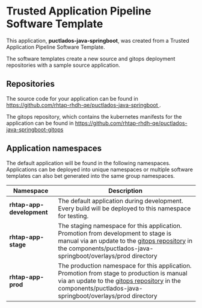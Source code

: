 # Trusted Application Pipeline Software Template

This application, **puctlados-java-springboot**, was created from a Trusted Application Pipeline Software Template.

The software templates create a new source and gitops deployment repositories with a sample source application. 

## Repositories

The source code for your application can be found in [https://github.com/rhtap-rhdh-qe/puctlados-java-springboot ](https://github.com/rhtap-rhdh-qe/puctlados-java-springboot ).
 
The gitops repository, which contains the kubernetes manifests for the application can be found in 
[https://github.com/rhtap-rhdh-qe/puctlados-java-springboot-gitops ](https://github.com/rhtap-rhdh-qe/puctlados-java-springboot-gitops ) 

## Application namespaces 

The default application will be found in the following namespaces. Applications can be deployed into unique namespaces or multiple software templates can also bet generated into the same group namespaces.  

|  Namespace   |  Description   |  
| -------- | -------- |   
| **rhtap-app-development** | The default application during development. Every build will be deployed to this namespace for testing. | 
| **rhtap-app-stage** | The staging namespace for this application. Promotion from development to stage is manual via an update to the [gitops repository](https://github.com/rhtap-rhdh-qe/puctlados-java-springboot-gitops ) in the components/puctlados-java-springboot/overlays/prod directory |  
| **rhtap-app-prod** | The production namespace for this application. Promotion from stage to production is manual via an update to the [gitops repository](https://github.com/rhtap-rhdh-qe/puctlados-java-springboot-gitops ) in the components/puctlados-java-springboot/overlays/prod directory | 